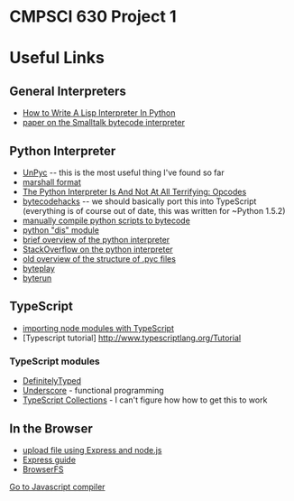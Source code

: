 CMPSCI 630 Project 1
=========

# Useful Links

## General Interpreters
* [How to Write A Lisp Interpreter In Python](http://norvig.com/lispy.html)
* [paper on the Smalltalk bytecode interpreter](http://smalltalk.gnu.org/files/vmimpl.pdf)

## Python Interpreter
* [UnPyc](http://sourceforge.net/projects/unpyc/) -- this is the most useful thing I've found so far
* [marshall format](http://daeken.com/2010-02-20_Python_Marshal_Format.html)
* [The Python Interpreter Is And Not At All Terrifying: Opcodes](http://www.slideshare.net/alexgolec/python-opcodes)
* [bytecodehacks](http://sourceforge.net/projects/bytecodehacks/) -- we should basically port this into TypeScript (everything is of course out of date, this was written for ~Python 1.5.2)
* [manually compile python scripts to bytecode](https://docs.python.org/2/library/compileall.html)
* [python "dis" module](https://docs.python.org/2/library/dis.html)
* [brief overview of the python interpreter](https://akaptur.github.io/blog/2013/11/15/introduction-to-the-python-interpreter/)
* [StackOverflow on the python interpreter](https://stackoverflow.com/questions/3299648/python-compilation-interpretation-process)
* [old overview of the structure of .pyc files](http://nedbatchelder.com/blog/200804/the_structure_of_pyc_files.html)
* [byteplay](https://wiki.python.org/moin/ByteplayDoc)
* [byterun](https://github.com/nedbat/byterun/tree/master/byterun)

## TypeScript
* [importing node modules with TypeScript](https://stackoverflow.com/questions/18378503/importing-node-modules-with-typescript)
* [Typescript tutorial] http://www.typescriptlang.org/Tutorial 

### TypeScript modules
* [DefinitelyTyped](https://github.com/georgiosd/DefinitelyTyped)
* [Underscore](http://underscorejs.org/) - functional programming
* [TypeScript Collections](https://github.com/basarat/typescript-collections) - I can't figure how how to get this to work


## In the Browser
* [upload file using Express and node.js](https://stackoverflow.com/questions/23691194/node-express-file-upload)
* [Express guide](http://expressjs.com/guide.html)
* [BrowserFS](https://github.com/jvilk/BrowserFS)

[Go to Javascript compiler](https://github.com/gopherjs/gopherjs)
